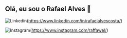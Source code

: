 ## Olá, eu sou o Rafael Alves 👋

![Linkedin](https://img.shields.io/badge/LinkedIn-0077B5?style=for-the-badge&logo=linkedin&logoColor=white)(https://www.linkedin.com/in/rafaelalvescosta/)

![Instagram](https://img.shields.io/badge/Instagram-E4405F?style=for-the-badge&logo=instagram&logoColor=white)(https://www.instagram.com/raffawel/)
